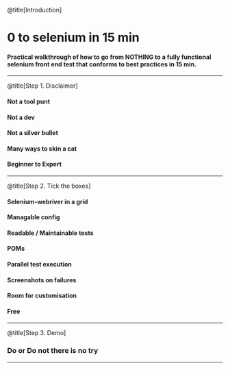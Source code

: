 @title[Introduction]
# 0 to selenium in 15 min

#### Practical walkthrough of how to go from NOTHING to a fully functional selenium front end test that conforms to best practices in 15 min.

---
@title[Step 1. Disclaimer]

#### Not a tool punt
#### Not a dev
#### Not a silver bullet
#### Many ways to skin a cat
#### Beginner to Expert

---

@title[Step 2. Tick the boxes]

#### Selenium-webriver in a grid
#### Managable config
#### Readable / Maintainable tests
#### POMs
#### Parallel test execution
#### Screenshots on failures
#### Room for customisation
#### Free

---

@title[Step 3. Demo]

### Do or Do not there is no try

---

